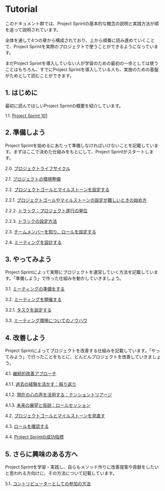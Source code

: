 # Tutorial

このドキュメント群では、Project Sprintの基本的な概念の説明と実践方法が順を追って説明されています。

全体を通して4つの章から構成されており、上から順番に読み進めていくことで、Project Sprintを実際のプロジェクトで使うことができるようになっています。

まだProject Sprintを導入していない人が学習のための最初の一歩としては使うことはもちろん、すでにProject Sprintを導入している人も、実施のための基盤がためとして読むことができます。

## **1. はじめに**

最初に読んでほしいProject Sprintの概要を紹介しています。

1.1. [Project Sprint 101](broken-reference)

## **2. 準備しよう**

Project Sprintを始めるにあたって準備しなければいけないことを記載しています。まずはここで決めた仕組みをもとにして、Project Sprintがスタートします。

2.0. [プロジェクトライフサイクル](section2-0.md)

2.1. [プロジェクトの環境整備](section2-1.md)

2.2. [プロジェクトゴールとマイルストーンを設定する](broken-reference)

2.2.1. [プロジェクトゴールやマイルストーンの設定が難しいときの始め方](broken-reference)

2.2.2. [トラック：プロジェクト遂行の単位](section2-2-2.md)

2.2.3. [トラックの設定方法](section2-2-3.md)

2.3. [チームメンバーを知り、ロールを設定する](section2-3.md)

2.4. [ミーティングを設計する](broken-reference)

## **3. やってみよう**

Project Sprintによって実際にプロジェクトを運営していく方法を記載しています。「準備しよう」で作った仕組みを動かしていきましょう。

3.1. [ミーティングの準備をする](broken-reference)

3.2. [ミーティングを開催する](broken-reference)

3.2.1. [タスクを設定する](section3-2-1.md)

3.3. [ミーティング環境についてのノウハウ](../../../ja-v3.1.0/tutorial/tutorial/section3-3.md)

## **4. 改善しよう**

Project Sprintによってプロジェクトを改善する仕組みを記載しています。「やってみよう」で行ったことをもとに、どんどんプロジェクトを改善していきましょう。

4.1. [継続的改善アプローチ](../../../section4-1.md)

4.1.1. [過去の経験を活かす：振り返り](broken-reference)

4.1.2. [現在の心の声を活用する：テンショントリアージ](broken-reference)

4.1.3. [未来の展望と仮説：ロールセッション](broken-reference)

4.2. [プロジェクトゴールとマイルストーンを見直す](broken-reference)

4.3. [ロールを確認する](section4-3.md)

4.4. [Project Sprintの成功指標](section4-4.md)

## **5. さらに興味のある方へ**

Project Sprintを学習・実践し、自らもメソッド作りに改善提案や貢献をしたいと思われる方向けに、その方法について記載しています。

5.1. [コントリビューターとしての参加の方法](broken-reference)
